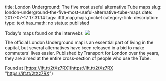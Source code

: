 title: London Underground: The five most useful alternative Tube maps
slug: london-underground-the-five-most-useful-alternative-tube-maps
date: 2017-07-17 17:31:14
tags: ifttt,map,maps,pocket
category: 
link: 
description: 
type: text
has_math: no
status: published

Today's maps found on the interwebs. ![](https://ift.tt/2tXDX1g)  
  

The official London Underground map is an essential part of living in the capital, but several alternatives have been released in a bid to make commuters' lives easier. Published by Transport for London over the years, they are aimed at the entire cross-section of people who use the Tube.  
  

Found at [https://ift.tt/2tXz7RX](https://ift.tt/2tXz7RX "https://ift.tt/2tXz7RX")



